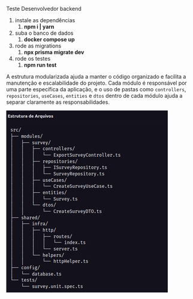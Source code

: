 Teste Desenvolvedor backend

1. instale as dependências
   1. **npm i | yarn**
2. suba o banco de dados
   1. **docker compose up**
3. rode as migrations
   1. **npx prisma migrate dev**
4. rode os testes
   1. **npm run test**

A estrutura modularizada ajuda a manter o código organizado e facilita a manutenção e escalabilidade do projeto. Cada módulo é responsável por uma parte específica da aplicação, e o uso de pastas como `controllers`, `repositories`, `useCases`, `entities` e `dtos` dentro de cada módulo ajuda a separar claramente as responsabilidades.

![Demonstração do Projeto](./image.png)
